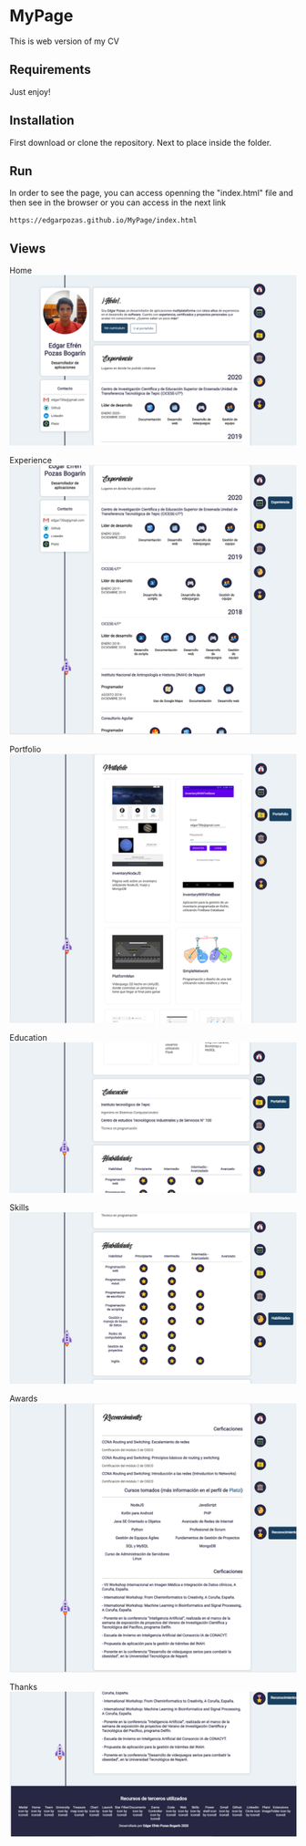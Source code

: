 # MyPage

This is web version of my CV

## Requirements

Just enjoy!

## Installation

First download or clone the repository. Next to place inside the folder.

## Run

In order to see the page, you can access openning the "index.html" file and then see in the browser or you can access in the next link

```
https://edgarpozas.github.io/MyPage/index.html
```

## Views
Home
![Image](./Captures/home.PNG)

Experience
![Image](./Captures/experience.PNG)

Portfolio
![Image](./Captures/portfolio.PNG)

Education
![Image](./Captures/education.PNG)

Skills
![Image](./Captures/skills.PNG)

Awards
![Image](./Captures/awards.PNG)

Thanks
![Image](./Captures/thanks.PNG)
